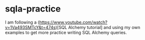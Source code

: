 # sqla-practice

I am following a (https://www.youtube.com/watch?v=1Va493SMTcY&t=474s)[SQL Alchemy tutorial] and using my own examples to get more practice writing SQL Alchemy queries.
